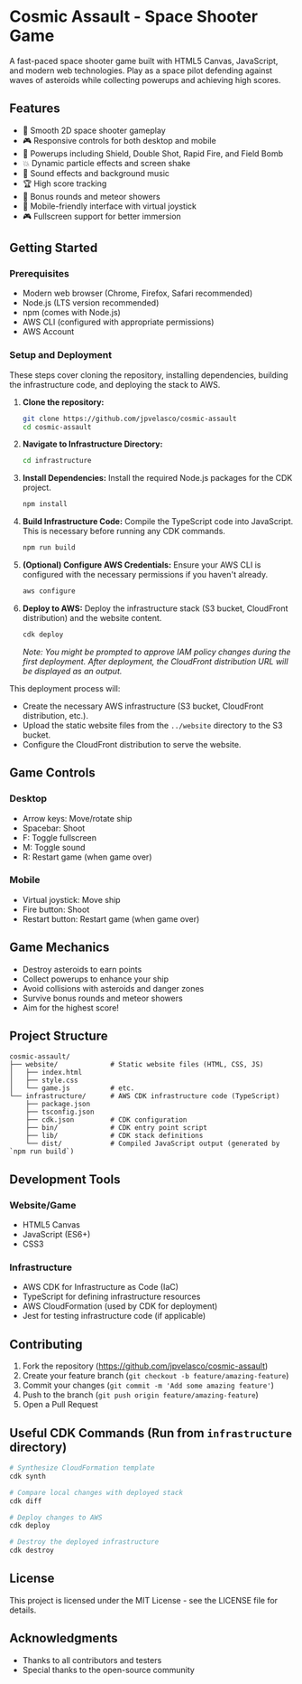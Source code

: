 # Cosmic Assault - Space Shooter Game

A fast-paced space shooter game built with HTML5 Canvas, JavaScript, and modern web technologies. Play as a space pilot defending against waves of asteroids while collecting powerups and achieving high scores.

## Features

- 🚀 Smooth 2D space shooter gameplay
- 🎮 Responsive controls for both desktop and mobile
- 🌟 Powerups including Shield, Double Shot, Rapid Fire, and Field Bomb
- 💥 Dynamic particle effects and screen shake
- 🎵 Sound effects and background music
- 🏆 High score tracking
- 🌠 Bonus rounds and meteor showers
- 📱 Mobile-friendly interface with virtual joystick
- 🎮 Fullscreen support for better immersion

## Getting Started

### Prerequisites

- Modern web browser (Chrome, Firefox, Safari recommended)
- Node.js (LTS version recommended)
- npm (comes with Node.js)
- AWS CLI (configured with appropriate permissions)
- AWS Account

### Setup and Deployment

These steps cover cloning the repository, installing dependencies, building the infrastructure code, and deploying the stack to AWS.

1.  **Clone the repository:**
    ```bash
    git clone https://github.com/jpvelasco/cosmic-assault
    cd cosmic-assault
    ```

2.  **Navigate to Infrastructure Directory:**
    ```bash
    cd infrastructure
    ```

3.  **Install Dependencies:** Install the required Node.js packages for the CDK project.
    ```bash
    npm install
    ```

4.  **Build Infrastructure Code:** Compile the TypeScript code into JavaScript. This is necessary before running any CDK commands.
    ```bash
    npm run build
    ```

5.  **(Optional) Configure AWS Credentials:** Ensure your AWS CLI is configured with the necessary permissions if you haven't already.
    ```bash
    aws configure
    ```

6.  **Deploy to AWS:** Deploy the infrastructure stack (S3 bucket, CloudFront distribution) and the website content.
    ```bash
    cdk deploy
    ```

    *Note: You might be prompted to approve IAM policy changes during the first deployment.*
    *After deployment, the CloudFront distribution URL will be displayed as an output.*

This deployment process will:
- Create the necessary AWS infrastructure (S3 bucket, CloudFront distribution, etc.).
- Upload the static website files from the `../website` directory to the S3 bucket.
- Configure the CloudFront distribution to serve the website.

## Game Controls

### Desktop
- Arrow keys: Move/rotate ship
- Spacebar: Shoot
- F: Toggle fullscreen
- M: Toggle sound
- R: Restart game (when game over)

### Mobile
- Virtual joystick: Move ship
- Fire button: Shoot
- Restart button: Restart game (when game over)

## Game Mechanics

- Destroy asteroids to earn points
- Collect powerups to enhance your ship
- Avoid collisions with asteroids and danger zones
- Survive bonus rounds and meteor showers
- Aim for the highest score!

## Project Structure

```
cosmic-assault/
├── website/             # Static website files (HTML, CSS, JS)
│   ├── index.html
│   ├── style.css
│   └── game.js          # etc.
└── infrastructure/      # AWS CDK infrastructure code (TypeScript)
    ├── package.json
    ├── tsconfig.json
    ├── cdk.json         # CDK configuration
    ├── bin/             # CDK entry point script
    ├── lib/             # CDK stack definitions
    └── dist/            # Compiled JavaScript output (generated by `npm run build`)
```

## Development Tools

### Website/Game
- HTML5 Canvas
- JavaScript (ES6+)
- CSS3

### Infrastructure
- AWS CDK for Infrastructure as Code (IaC)
- TypeScript for defining infrastructure resources
- AWS CloudFormation (used by CDK for deployment)
- Jest for testing infrastructure code (if applicable)

## Contributing

1. Fork the repository (https://github.com/jpvelasco/cosmic-assault)
2. Create your feature branch (`git checkout -b feature/amazing-feature`)
3. Commit your changes (`git commit -m 'Add some amazing feature'`)
4. Push to the branch (`git push origin feature/amazing-feature`)
5. Open a Pull Request

## Useful CDK Commands (Run from `infrastructure` directory)

```bash
# Synthesize CloudFormation template
cdk synth

# Compare local changes with deployed stack
cdk diff

# Deploy changes to AWS
cdk deploy

# Destroy the deployed infrastructure
cdk destroy
```

## License

This project is licensed under the MIT License - see the LICENSE file for details.

## Acknowledgments

- Thanks to all contributors and testers
- Special thanks to the open-source community
